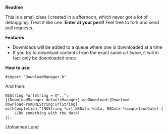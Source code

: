 __Readme__

This is a small class I created in a afternoon, which never got a lot of debugging. Treat it like one. __Enter at your peril!__ Feel free to fork and send pull requests.

__Features__

- Downloads will be added to a queue where one is downloaded at a time
- If you try to download contents from the exact same url twice, it will in fact only be downloaded once 

__How to use:__
 
    #import "DownloadManager.h"


And then:

	NSString *urlString = @"..";
    [[DownloadManager defaultManager] addDownload:[Download downloadFromURLString:urlString] 
    withCompletion:^(NSString *url,NSData *data, NSDate *completionDate) {
		//Do something with the data!
    }];

/Johannes Lund
 